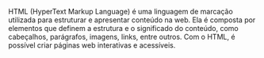 HTML (HyperText Markup Language) é uma linguagem de marcação utilizada para estruturar e apresentar conteúdo na web. Ela é composta por elementos que definem a estrutura e o significado do conteúdo, como cabeçalhos, parágrafos, imagens, links, entre outros. Com o HTML, é possível criar páginas web interativas e acessíveis.


